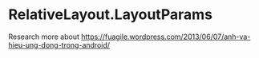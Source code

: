 # RelativeLayout.LayoutParams
Research more about https://fuagile.wordpress.com/2013/06/07/anh-va-hieu-ung-dong-trong-android/

